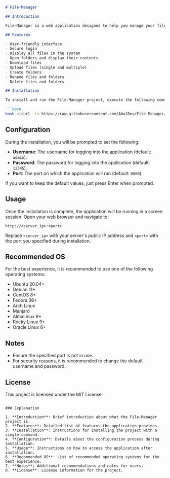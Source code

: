 ```markdown
# File-Manager

## Introduction

File-Manager is a web application designed to help you manage your files easily through a web interface. 

## Features

- User-friendly interface
- Secure login
- Display all files in the system
- Open folders and display their contents
- Download files
- Upload files (single and multiple)
- Create folders
- Rename files and folders
- Delete files and folders

## Installation

To install and run the File-Manager project, execute the following command:

```bash
bash <(curl -Ls https://raw.githubusercontent.com/AbolDev/File-Manager/master/install.sh)
```

## Configuration

During the installation, you will be prompted to set the following:

- **Username**: The username for logging into the application (default: `admin`).
- **Password**: The password for logging into the application (default: `12345`).
- **Port**: The port on which the application will run (default: `8000`).

If you want to keep the default values, just press Enter when prompted.

## Usage

Once the installation is complete, the application will be running in a screen session. Open your web browser and navigate to:

```
http://<server_ip>:<port>
```

Replace `<server_ip>` with your server's public IP address and `<port>` with the port you specified during installation.

## Recommended OS

For the best experience, it is recommended to use one of the following operating systems:

- Ubuntu 20.04+
- Debian 11+
- CentOS 8+
- Fedora 36+
- Arch Linux
- Manjaro
- AlmaLinux 9+
- Rocky Linux 9+
- Oracle Linux 8+

## Notes

- Ensure the specified port is not in use.
- For security reasons, it is recommended to change the default username and password.

## License

This project is licensed under the MIT License.
```

### Explanation

1. **Introduction**: Brief introduction about what the File-Manager project is.
2. **Features**: Detailed list of features the application provides.
3. **Installation**: Instructions for installing the project with a single command.
4. **Configuration**: Details about the configuration process during installation.
5. **Usage**: Instructions on how to access the application after installation.
6. **Recommended OS**: List of recommended operating systems for the best experience.
7. **Notes**: Additional recommendations and notes for users.
8. **License**: License information for the project.
